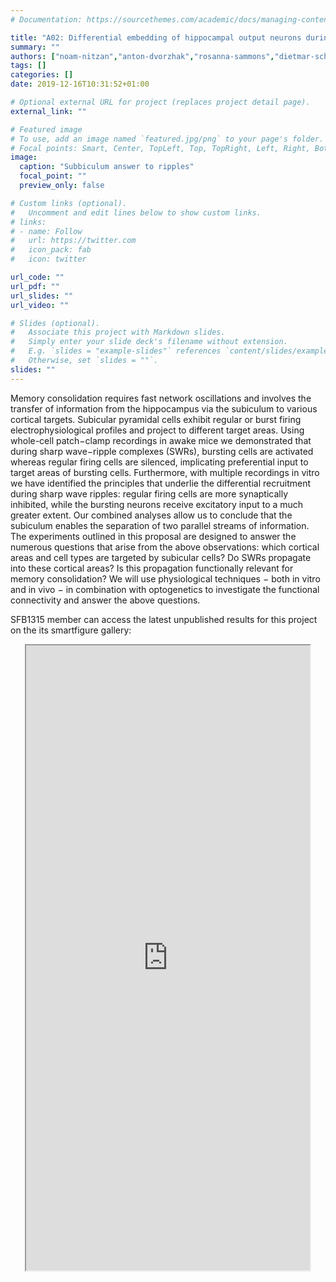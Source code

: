 ```yaml
---
# Documentation: https://sourcethemes.com/academic/docs/managing-content/

title: "A02: Differential embedding of hippocampal output neurons during memory-related oscillations"
summary: ""
authors: ["noam-nitzan","anton-dvorzhak","rosanna-sammons","dietmar-schmitz"]
tags: []
categories: []
date: 2019-12-16T10:31:52+01:00

# Optional external URL for project (replaces project detail page).
external_link: ""

# Featured image
# To use, add an image named `featured.jpg/png` to your page's folder.
# Focal points: Smart, Center, TopLeft, Top, TopRight, Left, Right, BottomLeft, Bottom, BottomRight.
image:
  caption: "Subbiculum answer to ripples"
  focal_point: ""
  preview_only: false

# Custom links (optional).
#   Uncomment and edit lines below to show custom links.
# links:
# - name: Follow
#   url: https://twitter.com
#   icon_pack: fab
#   icon: twitter

url_code: ""
url_pdf: ""
url_slides: ""
url_video: ""

# Slides (optional).
#   Associate this project with Markdown slides.
#   Simply enter your slide deck's filename without extension.
#   E.g. `slides = "example-slides"` references `content/slides/example-slides.md`.
#   Otherwise, set `slides = ""`.
slides: ""
---
```

<DIV class="article-container" markdown="1">
<DIV class="article-style" markdown="1">
  
Memory consolidation requires fast network oscillations and involves the transfer of information from the hippocampus via the subiculum to various cortical targets. Subicular pyramidal cells exhibit regular or burst firing electrophysiological profiles and project to different target areas. Using whole-cell patch−clamp recordings in awake mice we demonstrated that during sharp wave−ripple complexes (SWRs), bursting cells are activated whereas regular firing cells are silenced, implicating preferential input to target areas of bursting cells. Furthermore, with multiple recordings in vitro we have identified the principles that underlie the differential recruitment during sharp wave ripples: regular firing cells are more synaptically inhibited, while the bursting neurons receive excitatory input to a much greater extent. Our combined analyses allow us to conclude that the subiculum enables the separation of two parallel streams of information. The experiments outlined in this proposal are designed to answer the numerous questions that arise from the above observations: which cortical areas and cell types are targeted by subicular cells? Do SWRs propagate into these cortical areas? Is this propagation functionally relevant for memory consolidation? We will use physiological techniques − both in vitro and in vivo − in combination with optogenetics to investigate the functional connectivity and answer the above questions.

SFB1315 member can access the latest unpublished results for this project on the its smartfigure gallery: 
</DIV>
</DIV>

<center>
<iframe src ="https://sdash.sourcedata.io/dashboard?search=project:A02" height=1000px width=90% ></iframe>
</center>
